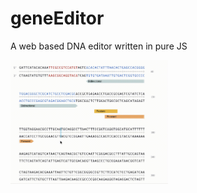 # geneEditor
A web based DNA editor written in pure JS


<img src="https://github.com/lrondanini/geneEditor/blob/main/video.gif" alt="drawing" width="50%"/>

